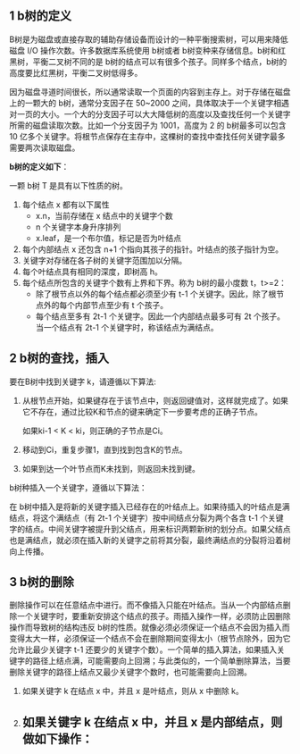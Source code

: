 ## 1 b树的定义

B树是为磁盘或直接存取的辅助存储设备而设计的一种平衡搜索树，可以用来降低磁盘 I/O 操作次数。许多数据库系统使用 b树或者 b树变种来存储信息。b树和红黑树，平衡二叉树不同的是 b树的结点可以有很多个孩子。同样多个结点，b树的高度要比红黑树，平衡二叉树低得多。

因为磁盘寻道时间很长，所以通常读取一个页面的内容到主存上。对于存储在磁盘上的一颗大的 b树，通常分支因子在 50~2000 之间，具体取决于一个关键字相遇对一页的大小。一个大的分支因子可以大大降低树的高度以及查找任何一个关键字所需的磁盘读取次数。比如一个分支因子为 1001，高度为 2 的 b树最多可以包含 10 亿多个关键字。将根节点保存在主存中，这棵树的查找中查找任何关键字最多需要两次读取磁盘。

**b树的定义如下**：

一颗 b树 T 是具有以下性质的树。

1.   每个结点 x 都有以下属性
     -   x.n，当前存储在 x 结点中的关键字个数
     -   n 个关键字本身升序排列
     -   x.leaf，是一个布尔值，标记是否为叶结点
2.   每个内部结点 x 还包含 n+1 个指向其孩子的指针。叶结点的孩子指针为空。
3.   关键字对存储在各子树的关键字范围加以分隔。
4.   每个叶结点具有相同的深度，即树高 h。
5.   每个结点所包含的关键字个数有上界和下界。称为 b树的最小度数 t，t>=2：
     -   除了根节点以外的每个结点都必须至少有 t-1 个关键字。因此，除了根节点外的每个内部节点至少有 t 个孩子。
     -   每个结点至多有 2t-1 个关键字。因此一个内部结点最多可有 2t 个孩子。当一个结点有 2t-1 个关键字时，称该结点为满结点。

## 2 b树的查找，插入

要在B树中找到关键字 k，请遵循以下算法:

1.  从根节点开始，如果键存在于该节点中，则返回键值对，这样就完成了。如果它不存在，通过比较K和节点的键来确定下一步要考虑的正确子节点。

    如果ki-1 < K < ki，则正确的子节点是Ci。

2.  移动到Ci，重复步骤1，直到找到包含K的节点。

3.  如果到达一个叶节点而K未找到，则返回未找到键。

b树种插入一个关键字，遵循以下算法：

在 b树中插入是将新的关键字插入已经存在的叶结点上。如果待插入的叶结点是满结点，将这个满结点（有 2t-1 个关键字）按中间结点分裂为两个各含 t-1 个关键字的结点。中间关键字被提升到父结点，用来标识两颗新树的划分点。如果父结点也是满结点，就必须在插入新的关键字之前将其分裂，最终满结点的分裂将沿着树向上传播。

## 3 b树的删除

删除操作可以在任意结点中进行。而不像插入只能在叶结点。当从一个内部结点删除一个关键字时，要重新安排这个结点的孩子。雨插入操作一样，必须防止因删除操作而导致树的结构违反 b树的性质。就像必须必须保证一个结点不会因为插入而变得太大一样，必须保证一个结点不会在删除期间变得太小（根节点除外，因为它允许比最少关键字 t-1 还要少的关键字个数）。一个简单的插入算法，如果插入关键字的路径上结点满，可能需要向上回溯；与此类似的，一个简单删除算法，当要删除关键字的路径上结点又最少关键字个数时，也可能需要向上回溯。

1.   如果关键字 k 在结点 x 中，并且 x 是叶结点，则从 x 中删除 k。
2.   如果关键字 k 在结点 x 中，并且 x 是内部结点，则做如下操作：
     -   

